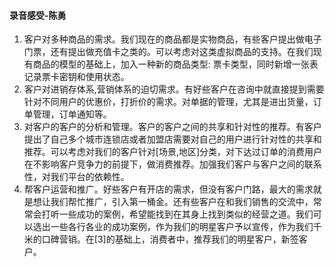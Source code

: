 #### 录音感受-陈勇

1. 客户对多种商品的需求。我们现在的商品都是实物商品，有些客户提出做电子门票，还有提出做充值卡之类的。可以考虑对这类虚拟商品的支持。在我们现有商品的模型的基础上，加入一种新的商品类型: 票卡类型，同时新增一张表记录票卡密钥和使用状态。
2. 客户对进销存体系,营销体系的迫切需求。有好些客户在咨询中就直接提到需要针对不同用户的优惠价，打折价的需求。对单据的管理，尤其是进出货量，订单管理，订单通知等。
3. 对客户的客户的分析和管理。客户的客户之间的共享和针对性的推荐。有客户提出了自己多个城市连锁店或者加盟店需要对自己的用户进行针对性的共享和推荐。可以考虑对我们的客户针对[场景,地区]分类，对下达过订单的消费用户在不影响客户竞争力的前提下，做消费推荐。加强我们客户与客户之间的联系性，对我们平台的依赖性。
4. 帮客户运营和推广。好些客户有开店的需求，但没有客户门路，最大的需求就是想让我们帮忙推广，引入第一桶金。还有些客户在和我们销售的交流中，常常会打听一些成功的案例，希望能找到在其身上找到类似的经营之道。我们可以选出一些各行各业的成功案例，作为我们的明星客户予以宣传，作为我们千米的口碑营销。在[3]的基础上，消费者中，推荐我们的明星客户，新签客户。



